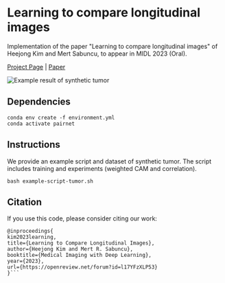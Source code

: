 # Learning to compare longitudinal images
Implementation of the paper "Learning to compare longitudinal images" of Heejong Kim and Mert Sabuncu, to appear in MIDL 2023 (Oral).

[Project Page](https://heejongkim.com/pairnet-midl) | [Paper](https://openreview.net/forum?id=l17YFzXLP53)

[comment]: <> (![Pairwise Image Ranking Network &#40;PaIRNet&#41;]&#40;figure-architecture.png&#41;)
![Example result of synthetic tumor](video-example.gif)


[comment]: <> (TODO: update figure to a video of tumor size detection)

## Dependencies 
```shell
conda env create -f environment.yml
conda activate pairnet
```


## Instructions
We provide an example script and dataset of synthetic tumor. The script includes training and experiments (weighted CAM and correlation).
```shell script
bash example-script-tumor.sh
```


## Citation
If you use this code, please consider citing our work:
```
@inproceedings{
kim2023learning,
title={Learning to Compare Longitudinal Images},
author={Heejong Kim and Mert R. Sabuncu},
booktitle={Medical Imaging with Deep Learning},
year={2023},
url={https://openreview.net/forum?id=l17YFzXLP53}
}```
